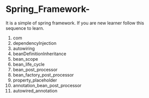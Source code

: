 # Spring_Framework-
It is a simple of spring framework. If you are new learner follow this sequence to learn.
1. com 
2. dependencyInjection
3. autowiring
4. beanDefinitionInheritance
5. bean_scope
6. bean_life_cycle
7. bean_post_processor
8. bean_factory_post_processor
9. property_placeholder
10. annotation_bean_post_processor
11. autowired_annotation
